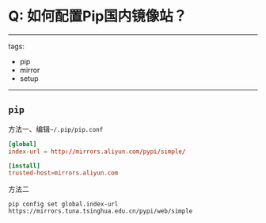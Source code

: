 # Q: 如何配置Pip国内镜像站？

---
tags:
  - pip
  - mirror
  - setup
---

## `pip`

方法一、编辑`~/.pip/pip.conf`
```toml
[global]
index-url = http://mirrors.aliyun.com/pypi/simple/

[install]
trusted-host=mirrors.aliyun.com
```

方法二
```shell
pip config set global.index-url https://mirrors.tuna.tsinghua.edu.cn/pypi/web/simple
```
